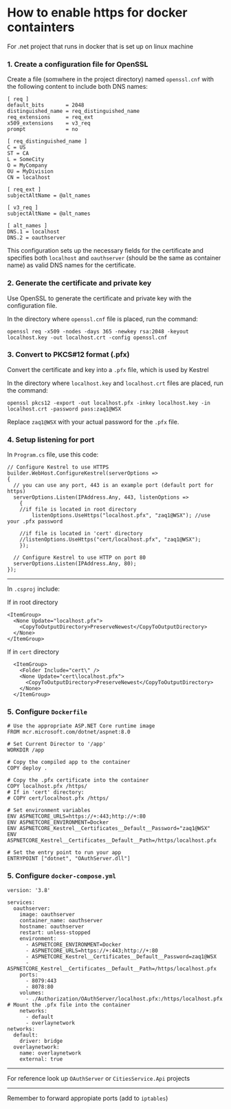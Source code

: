 # How to enable https for docker containters

For .net project that runs in docker that is set up on linux machine

### 1. Create a configuration file for OpenSSL

Create a file (somwhere in the project directory) named `openssl.cnf` with the following content to include both DNS names:

```
[ req ]
default_bits       = 2048
distinguished_name = req_distinguished_name
req_extensions     = req_ext
x509_extensions    = v3_req
prompt             = no

[ req_distinguished_name ]
C = US
ST = CA
L = SomeCity
O = MyCompany
OU = MyDivision
CN = localhost

[ req_ext ]
subjectAltName = @alt_names

[ v3_req ]
subjectAltName = @alt_names

[ alt_names ]
DNS.1 = localhost
DNS.2 = oauthserver
```

This configuration sets up the necessary fields for the certificate and specifies both `localhost` and `oauthserver` (should be the same as container name) as valid DNS names for the certificate.

### 2. Generate the certificate and private key

Use OpenSSL to generate the certificate and private key with the configuration file.

In the directory where `openssl.cnf` file is placed, run the command:

```
openssl req -x509 -nodes -days 365 -newkey rsa:2048 -keyout localhost.key -out localhost.crt -config openssl.cnf
```

### 3. Convert to PKCS#12 format (.pfx)

Convert the certificate and key into a `.pfx` file, which is used by Kestrel

In the directory where `localhost.key` and `localhost.crt` files are placed, run the command:

```
openssl pkcs12 -export -out localhost.pfx -inkey localhost.key -in localhost.crt -password pass:zaq1@WSX
```

Replace `zaq1@WSX` with your actual password for the `.pfx` file.

### 4. Setup listening for port

In `Program.cs` file, use this code:

```
// Configure Kestrel to use HTTPS
builder.WebHost.ConfigureKestrel(serverOptions =>
{
  // you can use any port, 443 is an example port (default port for https)
  serverOptions.Listen(IPAddress.Any, 443, listenOptions =>
	{
    //if file is located in root directory
		listenOptions.UseHttps("localhost.pfx", "zaq1@WSX"); //use your .pfx password

    //if file is located in 'cert' directory
    //listenOptions.UseHttps("cert/localhost.pfx", "zaq1@WSX");
	});

  // Configure Kestrel to use HTTP on port 80
  serverOptions.Listen(IPAddress.Any, 80);
});
```

---

In `.csproj` include:

If in root directory

```
<ItemGroup>
  <None Update="localhost.pfx">
    <CopyToOutputDirectory>PreserveNewest</CopyToOutputDirectory>
  </None>
</ItemGroup>
```

If in `cert` directory

```
  <ItemGroup>
    <Folder Include="cert\" />
    <None Update="cert\localhost.pfx">
      <CopyToOutputDirectory>PreserveNewest</CopyToOutputDirectory>
    </None>
  </ItemGroup>
```

### 5. Configure `Dockerfile`

```
# Use the appropriate ASP.NET Core runtime image
FROM mcr.microsoft.com/dotnet/aspnet:8.0

# Set Current Director to '/app'
WORKDIR /app

# Copy the compiled app to the container
COPY deploy .

# Copy the .pfx certificate into the container
COPY localhost.pfx /https/
# If in 'cert' directory:
# COPY cert/localhost.pfx /https/

# Set environment variables
ENV ASPNETCORE_URLS=https://+:443;http://+:80
ENV ASPNETCORE_ENVIRONMENT=Docker
ENV ASPNETCORE_Kestrel__Certificates__Default__Password="zaq1@WSX"
ENV ASPNETCORE_Kestrel__Certificates__Default__Path=/https/localhost.pfx

# Set the entry point to run your app
ENTRYPOINT ["dotnet", "OAuthServer.dll"]
```

### 5. Configure `docker-compose.yml`

```
version: '3.8'

services:
  oauthserver:
    image: oauthserver
    container_name: oauthserver
    hostname: oauthserver
    restart: unless-stopped
    environment:
      - ASPNETCORE_ENVIRONMENT=Docker
      - ASPNETCORE_URLS=https://+:443;http://+:80
      - ASPNETCORE_Kestrel__Certificates__Default__Password=zaq1@WSX
      - ASPNETCORE_Kestrel__Certificates__Default__Path=/https/localhost.pfx
    ports:
      - 8079:443
      - 8078:80
    volumes:
      - ./Authorization/OAuthServer/localhost.pfx:/https/localhost.pfx  # Mount the .pfx file into the container
    networks:
      - default
      - overlaynetwork
networks:
  default:
    driver: bridge
  overlaynetwork:
    name: overlaynetwork
    external: true
```

---

For reference look up `OAuthServer` or `CitiesService.Api` projects

---

Remember to forward appropiate ports (add to `iptables`)
